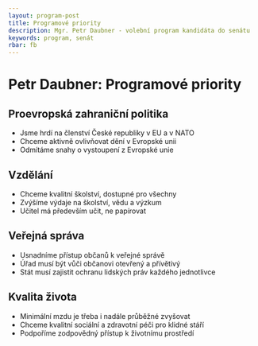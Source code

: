 ```yaml
---
layout: program-post
title: Programové priority
description: Mgr. Petr Daubner - volební program kandidáta do senátu
keywords: program, senát
rbar: fb
---
```


# Petr Daubner: Programové priority

## Proevropská zahraniční politika

- Jsme hrdí na členství České republiky v EU a v NATO
- Chceme aktivně ovlivňovat dění v Evropské unii
- Odmítáme snahy o vystoupení z Evropské unie

## Vzdělání

- Chceme kvalitní školství, dostupné pro všechny
- Zvýšíme výdaje na školství, vědu a výzkum
- Učitel má především učit, ne papírovat

## Veřejná správa

- Usnadníme přístup občanů k veřejné správě
- Úřad musí být vůči občanovi otevřený a přívětivý
- Stát musí zajistit ochranu lidských práv každého jednotlivce

## Kvalita života

- Minimální mzdu je třeba i nadále průběžné zvyšovat
- Chceme kvalitní sociální a zdravotní péči pro klidné stáří
- Podpoříme zodpovědný přístup k životnímu prostředí


